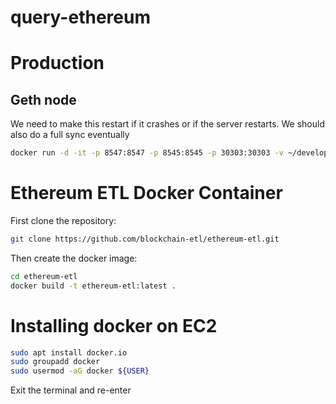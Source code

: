 # query-ethereum

# Production

## Geth node

We need to make this restart if it crashes or if the server restarts. We should also do a full sync eventually

```bash
docker run -d -it -p 8547:8547 -p 8545:8545 -p 30303:30303 -v ~/development/query-ethereum/geth-data:/root/.ethereum ethereum/client-go --graphql --graphql.addr 0.0.0.0 --rpc --rpcaddr 0.0.0.0 --nousb --graphql.vhosts=* --rpcvhosts=*
```

# Ethereum ETL Docker Container

First clone the repository:

```bash
git clone https://github.com/blockchain-etl/ethereum-etl.git
```

Then create the docker image:

```bash
cd ethereum-etl
docker build -t ethereum-etl:latest .
```

# Installing docker on EC2

```bash
sudo apt install docker.io
sudo groupadd docker
sudo usermod -aG docker ${USER}
```

Exit the terminal and re-enter
